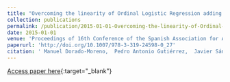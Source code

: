 ```yaml
---
title: "Overcoming the linearity of Ordinal Logistic Regression adding non-linear covariates from Evolutionary Hybrid Neural Network models"
collection: publications
permalink: /publication/2015-01-01-Overcoming-the-linearity-of-Ordinal-Logistic-Regression-adding-non-linear-covariates-from-Evolutionary-Hybrid-Neural-Network-models
date: 2015-01-01
venue: 'Proceedings of 16th Conference of the Spanish Association for Artificial Intelligence (CAEPIA 2015)'
paperurl: 'http://doi.org/10.1007/978-3-319-24598-0_27'
citation: ' Manuel Dorado-Moreno,  Pedro Antonio Gutiérrez,  Javier Sánchez-Monedero,  César Hervás-Martínez, &quot;Overcoming the linearity of Ordinal Logistic Regression adding non-linear covariates from Evolutionary Hybrid Neural Network models.&quot; Proceedings of 16th Conference of the Spanish Association for Artificial Intelligence (CAEPIA 2015), Vol.9422, 2015, Albacete (Spain), pp.301--311.'
---
```

[Access paper here](http://doi.org/10.1007/978-3-319-24598-0_27){:target="_blank"}

